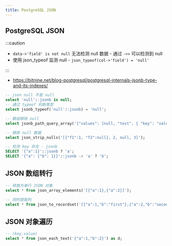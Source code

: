 ```yaml
---
title: PostgreSQL JSON
---
```


## PostgreSQL JSON

:::caution

- `data->'field' is not null` 无法检测 null 数据 - 通过 `->>` 可以检测到 null
- 使用 json_typeof 监测 null - `json_typeof(col->'field') = 'null'`

:::

- https://bitnine.net/blog-postgresql/postgresql-internals-jsonb-type-and-its-indexes/

```sql
-- json null 不是 null
select 'null'::jsonb is null;
-- 通过 typeof 判断类型
select jsonb_typeof('null'::jsonb) = 'null';

-- 数组移除 null
select jsonb_path_query_array('{"values": [null, "test", { "key": "value" }]}', '$.values[*] ? (@ != null)');

-- 移除 null 数据
select json_strip_nulls('[{"f1":1, "f2":null}, 2, null, 3]');

-- 检测 key 存在 - jsonb
SELECT '{"a":1}'::jsonb ? 'a';
SELECT '{"a": {"b": 1}}'::jsonb -> 'a' ? 'b';
```

## JSON 数组转行

```sql
-- 转换为单行 JSON 对象
select * from json_array_elements('[{"a":1},{"a":2}]');

-- 同时提取列
select * from json_to_recordset('[{"a":1,"b":"first"},{"a":2,"b":"second"}]') as (a int, b text);
```

## JSON 对象遍历

```sql
-- (key,value)
select * from json_each_text('{"a":1,"b":2}') as d;
```
